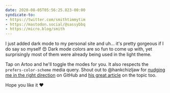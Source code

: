 ```yaml
---
date: 2020-08-05T05:56:25.823-00:00
syndicate-to:
- https://twitter.com/smithtimmytim
- https://mastodon.social/@sassybbq
- https://micro.blog/smith
---
```

I just added dark mode to my personal site and uh… it's pretty gorgeous if I do say so myself 😍 Dark mode colors are so fun to come up with, yet surprisingly most of them were already being used in the light theme. 

Tap on Artoo and he'll toggle the modes for you. It also respects the `prefers-color-scheme` media query. Shout out to ‪@hankchizljaw‬ for [nudging me in the right direction](https://github.com/hankchizljaw/gorko/issues/4) on GitHub and [his great article](https://hankchizljaw.com/wrote/create-a-user-controlled-dark-or-light-mode/) on the topic too.

Hope you like it ❤️
